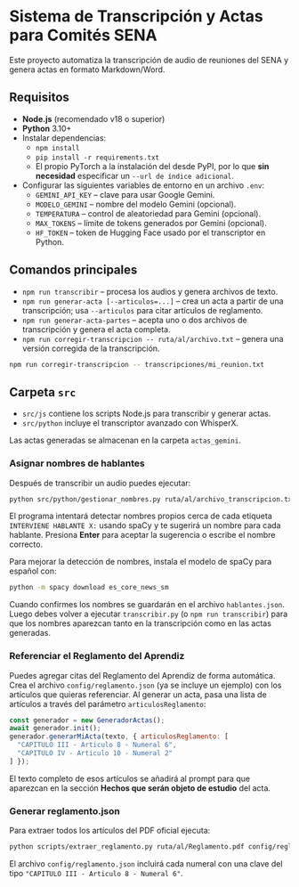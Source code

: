 # Sistema de Transcripción y Actas para Comités SENA

Este proyecto automatiza la transcripción de audio de reuniones del SENA y genera actas en formato Markdown/Word.

## Requisitos

- **Node.js** (recomendado v18 o superior)
- **Python** 3.10+
- Instalar dependencias:
  - `npm install`
  - `pip install -r requirements.txt`
  - El propio PyTorch a la instalación del desde PyPI, por lo que **sin necesidad** especificar un `--url de índice adicional`.
- Configurar las siguientes variables de entorno en un archivo `.env`:
  - `GEMINI_API_KEY` – clave para usar Google Gemini.
  - `MODELO_GEMINI` – nombre del modelo Gemini (opcional).
  - `TEMPERATURA` – control de aleatoriedad para Gemini (opcional).
  - `MAX_TOKENS` – límite de tokens generados por Gemini (opcional).
  - `HF_TOKEN` – token de Hugging Face usado por el transcriptor en Python.

## Comandos principales

- `npm run transcribir` – procesa los audios y genera archivos de texto.
- `npm run generar-acta [--articulos=...]` – crea un acta a partir de una transcripción; usa `--articulos` para citar artículos de     reglamento.
- `npm run generar-acta-partes` – acepta uno o dos archivos de transcripción y genera el acta completa.
- `npm run corregir-transcripcion -- ruta/al/archivo.txt` – genera una versión corregida de la transcripción.

```bash
npm run corregir-transcripcion -- transcripciones/mi_reunion.txt
```

## Carpeta `src`

- `src/js` contiene los scripts Node.js para transcribir y generar actas.
- `src/python` incluye el transcriptor avanzado con WhisperX.

Las actas generadas se almacenan en la carpeta `actas_gemini`.

### Asignar nombres de hablantes

Después de transcribir un audio puedes ejecutar:

```bash
python src/python/gestionar_nombres.py ruta/al/archivo_transcripcion.txt
```

El programa intentará detectar nombres propios cerca de cada etiqueta `INTERVIENE HABLANTE X:` usando spaCy y te sugerirá un nombre para cada hablante. Presiona **Enter** para aceptar la sugerencia o escribe el nombre correcto.

Para mejorar la detección de nombres, instala el modelo de spaCy para español con:

```bash
python -m spacy download es_core_news_sm
```

Cuando confirmes los nombres se guardarán en el archivo `hablantes.json`. Luego
debes volver a ejecutar `transcribir.py` (o `npm run transcribir`) para que los
nombres aparezcan tanto en la transcripción como en las actas generadas.

### Referenciar el Reglamento del Aprendiz

Puedes agregar citas del Reglamento del Aprendiz de forma automática. Crea el archivo `config/reglamento.json` (ya se incluye un ejemplo) con los artículos que quieras referenciar. Al generar un acta, pasa una lista de artículos a través del parámetro `articulosReglamento`:

```js
const generador = new GeneradorActas();
await generador.init();
generador.generarMiActa(texto, { articulosReglamento: [
  "CAPITULO III - Articulo 8 - Numeral 6",
  "CAPITULO IV - Articulo 10 - Numeral 2"
] });
```

El texto completo de esos artículos se añadirá al prompt para que aparezcan en la sección **Hechos que serán objeto de estudio** del acta.

### Generar reglamento.json

Para extraer todos los artículos del PDF oficial ejecuta:

```bash
python scripts/extraer_reglamento.py ruta/al/Reglamento.pdf config/reglamento.json
```

El archivo `config/reglamento.json` incluirá cada numeral con una clave del tipo `"CAPITULO III - Articulo 8 - Numeral 6"`.